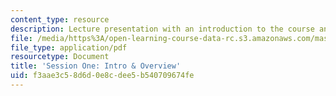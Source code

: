 ```yaml
---
content_type: resource
description: Lecture presentation with an introduction to the course and digital anthropology.
file: /media/https%3A/open-learning-course-data-rc.s3.amazonaws.com/mas-966-digital-anthropology-spring-2003/f3aae3c58d6d0e8cdee5b540709674fe_daintro.pdf
file_type: application/pdf
resourcetype: Document
title: 'Session One: Intro & Overview'
uid: f3aae3c5-8d6d-0e8c-dee5-b540709674fe
---
```

